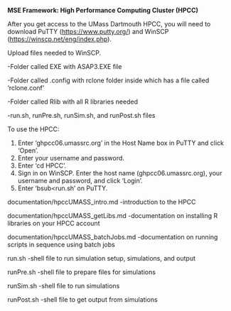 **MSE Framework: High Performance Computing Cluster (HPCC)**

After you get access to the UMass Dartmouth HPCC, you will need to download PuTTY 
(https://www.putty.org/) and WinSCP (https://winscp.net/eng/index.php). 

Upload files needed to WinSCP.

-Folder called EXE with ASAP3.EXE file

-Folder called .config with rclone folder inside which has a file called ‘rclone.conf’

-Folder called Rlib with all R libraries needed

-run.sh, runPre.sh, runSim.sh, and runPost.sh files

To use the HPCC:

1. Enter ‘ghpcc06.umassrc.org’ in the Host Name box in PuTTY and click ‘Open’. 
2. Enter your username and password. 
3. Enter ‘cd HPCC’. 
4. Sign in on WinSCP. Enter the host name (ghpcc06.umassrc.org), your username and password, and 
click ‘Login’. 
5. Enter ‘bsub<run.sh’ on PuTTY. 

documentation/hpccUMASS_intro.md
-introduction to the HPCC

documentation/hpccUMASS_getLibs.md
-documentation on installing R libraries on your HPCC account

documentation/hpccUMASS_batchJobs.md
-documentation on running scripts in sequence using batch jobs

run.sh
-shell file to run simulation setup, simulations, and output

runPre.sh
-shell file to prepare files for simulations

runSim.sh
-shell file to run simulations

runPost.sh
-shell file to get output from simulations
